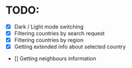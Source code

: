 # TODO:
- [x] Dark / Light mode switching
- [x] Filtering countries by search request
- [x] Filtering countries by region
- [x] Getting extended info about selected country
- [] Getting neighbours information